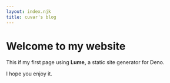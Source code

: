 ```yaml
---
layout: index.njk
title: cuvar's blog
---
```

# Welcome to my website

This if my first page using **Lume,**
a static site generator for Deno.

I hope you enjoy it.